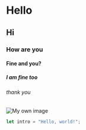 # Hello
## Hi
### How are you 
#### Fine and you?
##### I am fine too
###### thank you

![My own image](https://octodex.github.com/images/yaktocat.png)


``` javascript
let intro = "Hello, world!";
```
